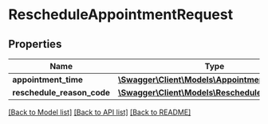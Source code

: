 # RescheduleAppointmentRequest

## Properties

Name | Type | Description | Notes
------------ | ------------- | ------------- | -------------
**appointment_time** | [**\Swagger\Client\Models\AppointmentTimeInput**](AppointmentTimeInput.md) |  |
**reschedule_reason_code** | [**\Swagger\Client\Models\RescheduleReasonCode**](RescheduleReasonCode.md) |  |

[[Back to Model list]](../../README.md#documentation-for-models) [[Back to API list]](../../README.md#documentation-for-api-endpoints) [[Back to README]](../../README.md)


